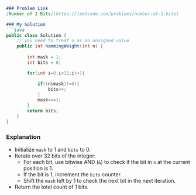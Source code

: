 ```markdown
### Problem Link
[Number of 1 Bits](https://leetcode.com/problems/number-of-1-bits)

### My Solution
```java
public class Solution {
    // you need to treat n as an unsigned value
    public int hammingWeight(int n) {
        
        int mask = 1;
        int bits = 0;

        for(int i=0;i<32;i++){

            if((n&mask)!=0){
                bits++;
            }
            mask<<=1;
        }
        return bits;
    }
}
```

### Explanation

- Initialize `mask` to 1 and `bits` to 0.
- Iterate over 32 bits of the integer:
  - For each bit, use bitwise AND (`&`) to check if the bit in `n` at the current position is 1.
  - If the bit is 1, increment the `bits` counter.
  - Shift the `mask` left by 1 to check the next bit in the next iteration.
- Return the total count of 1 bits.
```